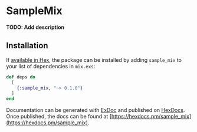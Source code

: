 # SampleMix

**TODO: Add description**

## Installation

If [available in Hex](https://hex.pm/docs/publish), the package can be installed
by adding `sample_mix` to your list of dependencies in `mix.exs`:

```elixir
def deps do
  [
    {:sample_mix, "~> 0.1.0"}
  ]
end
```

Documentation can be generated with [ExDoc](https://github.com/elixir-lang/ex_doc)
and published on [HexDocs](https://hexdocs.pm). Once published, the docs can
be found at [https://hexdocs.pm/sample_mix](https://hexdocs.pm/sample_mix).

